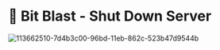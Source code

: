 # 🔐 Bit Blast - Shut Down Server 
![113662510-7d4b3c00-96bd-11eb-862c-523b47d9544b](https://github.com/user-attachments/assets/3c0937b8-f712-4fc7-91c1-8883671228ee)

